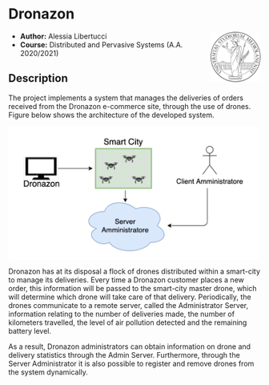 # Dronazon

<img src="unimi_logo.jpg" alt="LOGO" width="100" align="right"/>

- **Author:** Alessia Libertucci
- **Course:** Distributed and Pervasive Systems (A.A. 2020/2021) 


## Description
The project implements a system that manages the deliveries of orders received from the Dronazon e-commerce site, through the use of drones. Figure below shows the architecture of the developed system.

<img src="dronazon_architecture.png" width="500" align="center"/>

Dronazon has at its disposal a flock of drones distributed within a smart-city to manage its deliveries. Every time a Dronazon customer places a new order, this information will be passed to the smart-city master drone, which will determine which drone will take care of that delivery.
Periodically, the drones communicate to a remote server, called the Administrator Server, information relating to the number of deliveries made, the number of kilometers travelled, the level of air pollution detected and the remaining battery level.

As a result, Dronazon administrators can obtain information on drone and delivery statistics through the Admin Server. Furthermore, through the Server Administrator it is also possible to register and remove drones from the system dynamically.
